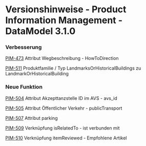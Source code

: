 # Versionshinweise - Product Information Management - DataModel 3.1.0

### Verbesserung

[PIM-473](https://tourismus.atlassian.net/browse/PIM-473) Attribut Wegbeschreibung - HowToDirection

[PIM-511](https://tourismus.atlassian.net/browse/PIM-511) Produktfamilie / Typ LandmarksOrHistoricalBuildings zu LandmarkOrHistoricalBuilding

### Neue Funktion

[PIM-504](https://tourismus.atlassian.net/browse/PIM-504) Attribut Akzepttanzstelle ID im AVS - avs\_id

[PIM-505](https://tourismus.atlassian.net/browse/PIM-505) Attribut Öffentlicher Verkehr - publicTransport 

[PIM-507](https://tourismus.atlassian.net/browse/PIM-507) Attribut parking

[PIM-509](https://tourismus.atlassian.net/browse/PIM-509) Verknüpfung isRelatedTo - ist verbunden mit

[PIM-510](https://tourismus.atlassian.net/browse/PIM-510) Verknüpfung itemReviewed - Empfohlene Artikel